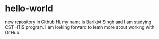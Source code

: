# hello-world
new repository in Github
Hi, my name is Barikjot Singh and I am studying CST -ITIS program.
I am looking forward to learn more about working with GitHub.
